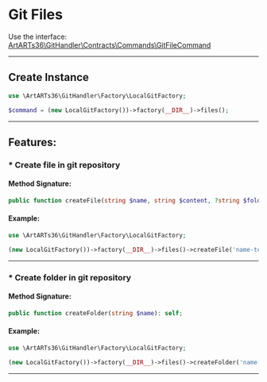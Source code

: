 # Git Files

Use the interface: [ArtARTs36\GitHandler\Contracts\Commands\GitFileCommand](../src/Contracts/Commands/GitFileCommand.php)

---

## Create Instance

```php
use \ArtARTs36\GitHandler\Factory\LocalGitFactory;

$command = (new LocalGitFactory())->factory(__DIR__)->files();
```

---

## Features:

### * Create file in git repository

#### Method Signature:

```php
public function createFile(string $name, string $content, ?string $folder): string;
```

#### Example:

```php
use \ArtARTs36\GitHandler\Factory\LocalGitFactory;

(new LocalGitFactory())->factory(__DIR__)->files()->createFile('name-test', 'content-test', 'folder-test');
```

---
### * Create folder in git repository

#### Method Signature:

```php
public function createFolder(string $name): self;
```

#### Example:

```php
use \ArtARTs36\GitHandler\Factory\LocalGitFactory;

(new LocalGitFactory())->factory(__DIR__)->files()->createFolder('name-test');
```

---
